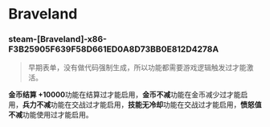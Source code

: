 # Braveland

### steam-[Braveland]-x86-F3B25905F639F58D661ED0A8D73BB0E812D4278A
> 早期表单，没有做代码强制生成，所以功能都需要游戏逻辑触发过才能激活。

**金币结算 +10000**功能在结算过才能启用，**金币不减**功能在金币减少过才能启用，**兵力不减**功能在交战过才能启用，**技能无冷却**功能在交战过才能启用，**愤怒值不减**功能使用过才能启用。
